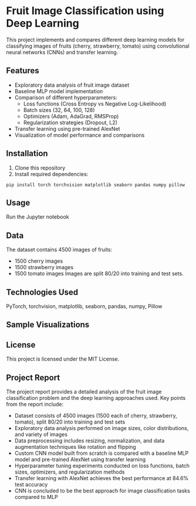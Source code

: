 # Fruit Image Classification using Deep Learning
This project implements and compares different deep learning models for classifying images of fruits (cherry, strawberry, tomato) using convolutional neural networks (CNNs) and transfer learning.

## Features
* Exploratory data analysis of fruit image dataset
* Baseline MLP model implementation
* Comparison of different hyperparameters:
    * Loss functions (Cross Entropy vs Negative Log-Likelihood)
    * Batch sizes (32, 64, 100, 128)
    * Optimizers (Adam, AdaGrad, RMSProp)
    * Regularization strategies (Dropout, L2)
* Transfer learning using pre-trained AlexNet
* Visualization of model performance and comparisons

## Installation
1. Clone this repository
2. Install required dependencies:
```
pip install torch torchvision matplotlib seaborn pandas numpy pillow
```

## Usage
Run the Jupyter notebook

## Data
The dataset contains 4500 images of fruits:
* 1500 cherry images
* 1500 strawberry images
* 1500 tomato images
Images are split 80/20 into training and test sets.

## Technologies Used
PyTorch, torchvision, matplotlib, seaborn, pandas, numpy, Pillow

## Sample Visualizations

## License
This project is licensed under the MIT License.

## Project Report
The project report provides a detailed analysis of the fruit image classification problem and the deep learning approaches used. Key points from the report include:
* Dataset consists of 4500 images (1500 each of cherry, strawberry, tomato), split 80/20 into training and test sets
* Exploratory data analysis performed on image sizes, color distributions, and variety of images
* Data preprocessing includes resizing, normalization, and data augmentation techniques like rotation and flipping
* Custom CNN model built from scratch is compared with a baseline MLP model and pre-trained AlexNet using transfer learning
* Hyperparameter tuning experiments conducted on loss functions, batch sizes, optimizers, and regularization methods
* Transfer learning with AlexNet achieves the best performance at 84.6% test accuracy
* CNN is concluded to be the best approach for image classification tasks compared to MLP
